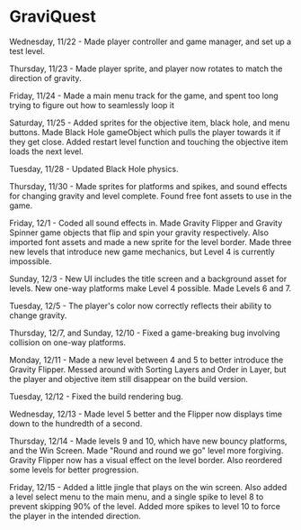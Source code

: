 # GraviQuest

Wednesday, 11/22 - Made player controller and game manager, and set up a test level.

Thursday, 11/23 - Made player sprite, and player now rotates to match the direction of gravity.

Friday, 11/24 - Made a main menu track for the game, and spent too long trying to figure out how to seamlessly loop it

Saturday, 11/25 - Added sprites for the objective item, black hole, and menu buttons.
	Made Black Hole gameObject which pulls the player towards it if they get close.
	Added restart level function and touching the objective item loads the next level.

Tuesday, 11/28 - Updated Black Hole physics.

Thursday, 11/30 - Made sprites for platforms and spikes, and sound effects for changing gravity and level complete.
	Found free font assets to use in the game.

 Friday, 12/1 - Coded all sound effects in.
	Made Gravity Flipper and Gravity Spinner game objects that flip and spin your gravity respectively.
	Also imported font assets and made a new sprite for the level border.
	Made three new levels that introduce new game mechanics, but Level 4 is currently impossible.

 Sunday, 12/3 - New UI includes the title screen and a background asset for levels.
 	New one-way platforms make Level 4 possible.
  	Made Levels 6 and 7.

Tuesday, 12/5 - The player's color now correctly reflects their ability to change gravity.

Thursday, 12/7, and Sunday, 12/10 - Fixed a game-breaking bug involving collision on one-way platforms.

Monday, 12/11 - Made a new level between 4 and 5 to better introduce the Gravity Flipper. Messed around with Sorting Layers and Order in Layer, but the player and objective item still disappear on the build version.

Tuesday, 12/12 - Fixed the build rendering bug.

Wednesday, 12/13 - Made level 5 better and the Flipper now displays time down to the hundredth of a second.

Thursday, 12/14 - Made levels 9 and 10, which have new bouncy platforms, and the Win Screen. Made "Round and round we go" level more forgiving. Gravity Flipper now has a visual effect on the level border. Also reordered some levels for better progression.

Friday, 12/15 - Added a little jingle that plays on the win screen. Also added a level select menu to the main menu, and a single spike to level 8 to prevent skipping 90% of the level. Added more spikes to level 10 to force the player in the intended direction.
